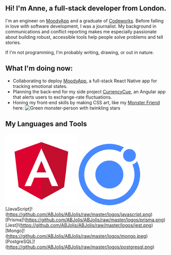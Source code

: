 ## Hi! I'm Anne, a full-stack developer from London.

I'm an engineer on [MoodyApp](https://github.com/BOUNCE8/MoodyApp/blob/development/README.md) and a graduate of [Codeworks](https://github.com/codeworks/). Before falling in love with software development, I was a journalist. My background in communications and conflict reporting makes me especially passionate about building robust, accessible tools help people solve problems and tell stories.

If I'm not programming, I'm probably writing, drawing, or out in nature.

## What I'm doing now:
- Collaborating to deploy [MoodyApp](https://github.com/BOUNCE8/MoodyApp/blob/development/README.md), a full-stack React Native app for tracking emotional states.
- Planning the back-end for my side project [CurrencyCue](https://github.com/ABJolis/currency_cue#readme), an Angular app that alerts users to exchange-rate fluctuations.
- Honing my front-end skills by making CSS art, like my [Monster Friend](https://github.com/ABJolis/monsterfriends) here:
![Green monster-person with twinkling stars](https://github.com/ABJolis/MyReadMe/raw/master/GreenManGif.gif)

## My Languages and Tools
![Angular](https://github.com/ABJolis/ABJolis/raw/master/logos/angular.png)
![Ionic](https://github.com/ABJolis/ABJolis/raw/master/logos/ionic.png)
[JavaScript]!(https://github.com/ABJolis/ABJolis/raw/master/logos/javascript.png)
[Prisma]!(https://github.com/ABJolis/ABJolis/raw/master/logos/prisma.png)
[Jest]!(https://github.com/ABJolis/ABJolis/raw/master/logos/jest.png)
[Mongo]!(https://github.com/ABJolis/ABJolis/raw/master/logos/mongo.jpeg)
[PostgreSQL]!(https://github.com/ABJolis/ABJolis/raw/master/logos/postgresql.png)
